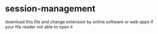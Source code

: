 # session-management
download this file and change extension by online software or web apps if your  file reader not able to open it
